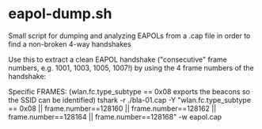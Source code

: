 # eapol-dump.sh
Small script for dumping and analyzing EAPOLs from a .cap file in order to find a non-broken 4-way handshakes

Use this to extract a clean EAPOL handshake ("consecutive" frame numbers, e.g. 1001, 1003, 1005, 1007!) by using the 4 frame numbers of the handshake:

Specific FRAMES: (wlan.fc.type_subtype == 0x08 exports the beacons so the SSID can be identified)
tshark -r ./bla-01.cap -Y "wlan.fc.type_subtype == 0x08 || frame.number==128160 || frame.number==128162 || frame.number==128164 || frame.number==128168" -w eapol.cap
